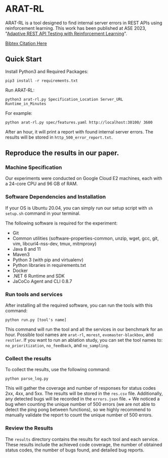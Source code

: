 # ARAT-RL

ARAT-RL is a tool designed to find internal server errors in REST APIs using reinforcement learning. 
This work has been published at ASE 2023, "[Adaptive REST API Testing with Reinforcement Learning](https://ieeexplore.ieee.org/document/10298580)".

[Bibtex Citation Here](https://github.com/codingsoo/arat-rl/blob/main/docs/ase2023.bib)

## Quick Start

Install Python3 and Required Packages:

```
pip3 install -r requirements.txt
```

Run ARAT-RL:

```
python3 arat-rl.py Specification_Location Server_URL Runtime_in_Minutes
```

For example:

```
python arat-rl.py spec/features.yaml http://localhost:30100/ 3600
```

After an hour, it will print a report with found internal server errors. The results will be stored in `http_500_error_report.txt`.

## Reproduce the results in our paper.

### Machine Specification

Our experiments were conducted on Google Cloud E2 machines, each with a 24-core CPU and 96 GB of RAM.

### Software Dependencies and Installation

If your OS is Ubuntu 20.04, you can simply run our setup script with `sh setup.sh` command in your terminal.

The following software is required for the experiment:
- Git
- Common utilities (software-properties-common, unzip, wget, gcc, git, vim, libcurl4-nss-dev, tmux, mitmproxy)
- Java 8 and 11
- Maven3
- Python 3 (with pip and virtualenv)
- Python libraries in requirements.txt
- Docker
- .NET 6 Runtime and SDK
- JaCoCo Agent and CLI 0.8.7

### Run tools and services

After installing all the required software, you can run the tools with this command:

```
python run.py [tool's name]
```

This command will run the tool and all the services in our benchmark for an hour. Possible tool names are `arat-rl`, `morest`, `evomaster-blackbox`, and `restler`. If you want to run an ablation study, you can set the tool names to: `no_prioritization`, `no_feedback`, and `no_sampling`.

### Collect the results

To collect the results, use the following command:

```
python parse_log.py
```

This will gather the coverage and number of responses for status codes 2xx, 4xx, and 5xx. The results will be stored in the `res.csv` file. Additionally, any detected bugs will be recorded in the `errors.json` file. + We noticed a bug when counting the unique number of 500 errors (we are not able to detect the ping pong between functions), so we highly recommend to manually validate the report to count the unique number of 500 errors.

### Review the Results

The `results` directory contains the results for each tool and each service. These results include the achieved code coverage, the number of obtained status codes, the number of bugs found, and detailed bug reports.
